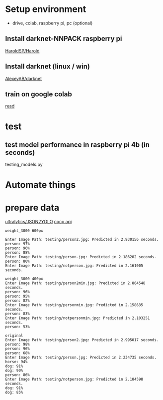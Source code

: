
# Setup environment 
- drive, colab, raspberry pi, pc (optional)

## Install darknet-NNPACK raspberry pi
[HaroldSP/Harold](https://github.com/HaroldSP/Harold/wiki/4.-Installing-darknet-nnpack-to-run-YOLOv3-on-Raspberry-pi-4)

## Install darknet (linux / win)
[AlexeyAB/darknet](https://github.com/AlexeyAB/darknet)

## train on google colab
[read](https://medium.com/@quangnhatnguyenle/how-to-train-yolov3-on-google-colab-to-detect-custom-objects-e-g-gun-detection-d3a1ee43eda1)
# test
## test model performance in raspberry pi 4b (in seconds)
 testing_models.py
 
# Automate things

# prepare data
[ultralytics/JSON2YOLO](https://github.com/ultralytics/JSON2YOLO/blob/master/general_json2yolo.py)
[coco api](https://stackoverflow.com/a/62770484/13771772)

```
weight_3000 600px

Enter Image Path: testing/person2.jpg: Predicted in 2.930156 seconds.
person: 97%
person: 96%
person: 88%
Enter Image Path: testing/person.jpg: Predicted in 2.186202 seconds.
person: 80%
Enter Image Path: testing/notperson.jpg: Predicted in 2.161005 seconds. 
```
```
weight_3000 400px
Enter Image Path: testing/person2min.jpg: Predicted in 2.864548 seconds.
person: 96%
person: 95%
person: 82%
Enter Image Path: testing/personmin.jpg: Predicted in 2.158635 seconds.
person: 83%
Enter Image Path: testing/notpersonmin.jpg: Predicted in 2.103251 seconds.
person: 53% 
```
```
original
Enter Image Path: testing/person2.jpg: Predicted in 2.995017 seconds.
person: 98%
person: 96%
person: 68%
Enter Image Path: testing/person.jpg: Predicted in 2.234735 seconds.
horse: 94%
dog: 91%
dog: 90%
person: 86%
Enter Image Path: testing/notperson.jpg: Predicted in 2.184598 seconds.
dog: 91%
dog: 85%
```
